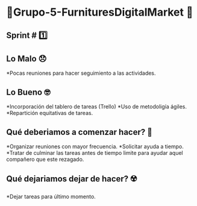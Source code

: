 # 💈Grupo-5-FurnituresDigitalMarket 💈

## Sprint \# 1️⃣

## Lo Malo 😞
*Pocas reuniones para hacer seguimiento a las actividades.

## Lo Bueno 🤓
*Incorporación del tablero de tareas (Trello)
*Uso de metodoligía ágiles.
*Repartición equitativas de tareas.

## Qué deberiamos a comenzar hacer? 🤔
*Organizar reuniones con mayor frecuencia.
*Solicitar ayuda a tiempo.
*Tratar de culminar las tareas antes de tiempo limite para ayudar aquel compañero que este rezagado.

## Qué dejariamos dejar de hacer? ☢️
*Dejar tareas para último momento.





